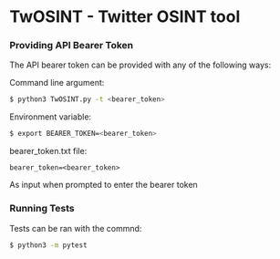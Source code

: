 # TwOSINT - Twitter OSINT tool

### Providing API Bearer Token
The API bearer token can be provided with any of the following ways:

Command line argument:
```bash
$ python3 TwOSINT.py -t <bearer_token>
```
Environment variable:
```bash
$ export BEARER_TOKEN=<bearer_token>
```
bearer_token.txt file:
```
bearer_token=<bearer_token>
```
As input when prompted to enter the bearer token

### Running Tests
Tests can be ran with the commnd:
```bash
$ python3 -m pytest
```